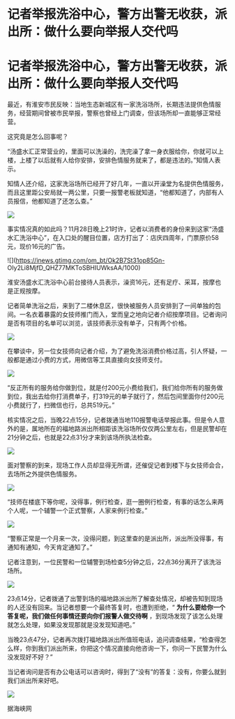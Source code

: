 # 记者举报洗浴中心，警方出警无收获，派出所：做什么要向举报人交代吗

# 记者举报洗浴中心，警方出警无收获，派出所：做什么要向举报人交代吗

最近，有淮安市民反映：当地生态新城区有一家洗浴场所，长期违法提供色情服务，经营期间曾被市民举报，警察也曾经上门调查，但该场所却一直能够正常经营。

这究竟是怎么回事呢？

“汤盛水汇正常营业的，里面可以洗澡的，洗完澡了拿一身衣服给你，你就可以上楼，上楼了以后就有人给你安排，安排色情服务就来了，都是违法的。”知情人表示。

知情人还介绍，这家洗浴场所已经开了好几年，一直以开澡堂为名提供色情服务，而且这里距公安局就一两公里，只要一报警老板就知道，“他都知道了，内部有人员报信，他都知道了还怎么查。”

![](https://inews.gtimg.com/om_bt/OnbPeHPSgIoj7bQOBeeYlVXSegCkDUDCwONjHN6QfsWJAAA/1000)

事实情况真的如此吗？11月28日晚上21时许，记者以消费者的身份来到这家“汤盛水汇洗浴中心”，在入口处的醒目位置，店方打出了：店庆四周年，门票原价58元，现价16元的广告。

![](https://inews.gtimg.com/om_bt/Ok2B7St31op85Gn-
OIy2Li8MjfD_QHZ77MKToSBHIUWksAA/1000)

淮安汤盛水汇洗浴中心前台接待人员表示，澡资16元，还有足疗、采耳，按摩也是正规按摩。

记者简单洗浴之后，来到了二楼休息区，很快被服务人员安排到了一间单独的包间。一名衣着暴露的女技师推门而入，堂而皇之地向记者介绍按摩项目。记者询问是否有项目的名单可以浏览，该技师表示没有单子，只有两个价格。

![](https://inews.gtimg.com/om_bt/OENBH3LX7kTCP5DcDSjXXFYM3lN9lSVSVBsnhEIFhgph4AA/1000)

在攀谈中，另一位女技师向记者介绍，为了避免洗浴消费价格过高，引人怀疑，一般都是通过小费的方式，用微信等工具直接向女技师支付。

![](https://inews.gtimg.com/om_bt/Oz6jNzntqerGOBPbDOMsypkqdJ6t9YTaE9PP0f7VBkhvMAA/1000)

“反正所有的服务给你做到位，就是付200元小费给我们，我们给你所有的服务做到位，我出去给你打消费单子，打319元的单子就行了，然后包间里面你付200元小费就行了，扫微信也行，总共519元。”

核实情况之后，当晚22点15分，记者拨通当地110报警电话举报此事。但是令人意外的是，属地所在的福地路派出所相距该洗浴场所仅仅两公里左右，但是民警却在21分钟之后，也就是22点31分才来到该场所执法检查。

![](https://inews.gtimg.com/om_bt/OD4n-FahVj_EjbUX7Cd1parBNnRjpVLcJ_OlR65qffbboAA/1000)

面对警察的到来，现场工作人员却显得无所谓，还催促记者到楼下与女技师会合，去场所之外提供色情服务。

![](https://inews.gtimg.com/om_bt/OK_T1gp3QCz7oBWlJKHrKjUQ9gFQVKjXE4vNxtI1DAQJsAA/1000)

“技师在楼底下等你呢，没得事，例行检查，逛一圈例行检查，有事的话怎么来两个人呢，一个辅警一个正式警察，人家来例行检查。”

![](https://inews.gtimg.com/om_bt/OzTVANfoVbdMdbNqVBNnUc0eGQEplTYd8RcdS22OO5AZcAA/1000)

“警察正常是一个月来一次，没得问题，到这里查的是派出所，派出所没得事，有通知有通知，今天肯定通知了。”

记者注意到，一位民警和一位辅警到场检查5分钟之后，22点36分离开了该洗浴场所。

![](https://inews.gtimg.com/om_bt/OeG6QY3Ngkjw3caoXPtnRSDM9Bi84yEDqtOS7pywGFzooAA/1000)

23点14分，记者拨通了出警到场的福地路派出所了解查处情况，却被告知到现场的人还没有回来。当记者想要一个最终答复时，也遭到拒绝，“
**为什么要给你一个答复呢，我们做任何事情还要向你们报警人做交待啊** ，到现场发现了该怎么处理就怎么处理，如果没发现那就是没发现知道吧。”

当晚23点47分，记者再次拨打福地路派出所值班电话，追问调查结果，“检查得怎么样，你到我们派出所来，你把这个情况直接向他咨询一下，你问一下民警为什么没发现好不好？”

当记者询问是否有办公电话可以咨询时，得到了“没有”的答复：没有，你要么就到我们派出所来好吧。

![](https://inews.gtimg.com/om_bt/OAFAB00dRO_lc8TTNT8YCOUdbo2lkUa8SmTvnGfslE2a8AA/1000)

据海峡网

